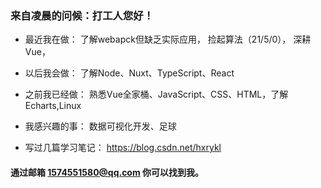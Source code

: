 ### 来自凌晨的问候：打工人您好！


- 最近我在做： 
 了解webapck但缺乏实际应用，
 捡起算法（21/5/0），
 深耕Vue，

- 以后我会做：
  了解Node、Nuxt、TypeScript、React

-  之前我已经做：
  熟悉Vue全家桶、JavaScript、CSS、HTML，了解Echarts,Linux
  
- 我感兴趣的事：
  数据可视化开发、足球

- 写过几篇学习笔记：
  https://blog.csdn.net/hxrykl

#### 通过邮箱 1574551580@qq.com 你可以找到我。


